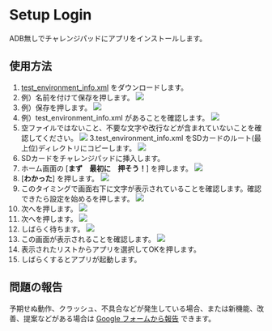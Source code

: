 # Setup Login

ADB無しでチャレンジパッドにアプリをインストールします。

## 使用方法

1. [test_environment_info.xml](test_environment_info.xml?raw=true) をダウンロードします。
2. 例）名前を付けて保存を押します。
[![](images/s0.png)](#)
2. 例）保存を押します。 
[![](images/s1.png)](#)
2. 例）test_environment_info.xml があることを確認します。
[![](images/s2.png)](#)
2. 空ファイルではないこと、不要な文字や改行などが含まれていないことを確認してください。
[![](images/s3.png)](#)
3.test_environment_info.xml をSDカードのルート(最上位)ディレクトリにコピーします。
[![](images/s4.png)](#)
2. SDカードをチャレンジパッドに挿入します。
3. ホーム画面の \[**まず　最初に　押そう！**\] を押します。
[![](images/s5.png)](#)
4. \[**わかった**\] を押します。
[![](images/s6.png)](#)
4. このタイミングで画面右下に文字が表示されていることを確認します。確認できたら設定を始めるを押します。
[![](images/s7.png)](#)
4. 次へを押します。
[![](images/s8.png)](#)
4. 次へを押します。
[![](images/s9.png)](#)
4. しばらく待ちます。
[![](images/s10.png)](#)
4. この画面が表示されることを確認します。
[![](images/s11.png)](#)
5. 表示されたリストからアプリを選択してOKを押します。
6. しばらくするとアプリが起動します。

## 問題の報告

予期せぬ動作、クラッシュ、不具合などが発生している場合、または新機能、改善、提案などがある場合は [Google フォームから報告](https://forms.gle/MpHrdsMMqx9UiqsG9) できます。
